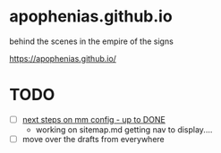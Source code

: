 # apophenias.github.io
behind the scenes in the empire of the signs

https://apophenias.github.io/

# TODO
- [ ] [next steps on mm config - up to DONE](https://mmistakes.github.io/minimal-mistakes/docs/layouts/#custom-sidebar-navigation-menu)
  * working on sitemap.md getting nav to display....
- [ ] move over the drafts from everywhere
